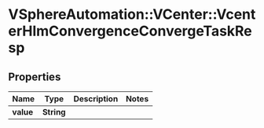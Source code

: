 # VSphereAutomation::VCenter::VcenterHlmConvergenceConvergeTaskResp

## Properties
Name | Type | Description | Notes
------------ | ------------- | ------------- | -------------
**value** | **String** |  | 


